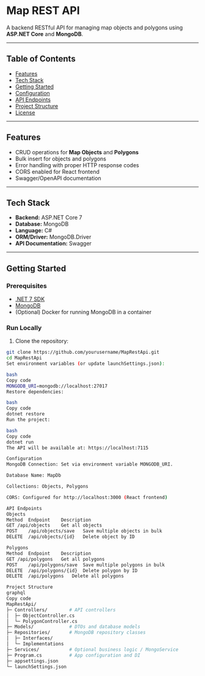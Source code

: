# Map REST API

A backend RESTful API for managing map objects and polygons using **ASP.NET Core** and **MongoDB**.

---

## Table of Contents

- [Features](#features)
- [Tech Stack](#tech-stack)
- [Getting Started](#getting-started)
- [Configuration](#configuration)
- [API Endpoints](#api-endpoints)
- [Project Structure](#project-structure)
- [License](#license)

---

## Features

- CRUD operations for **Map Objects** and **Polygons**
- Bulk insert for objects and polygons
- Error handling with proper HTTP response codes
- CORS enabled for React frontend
- Swagger/OpenAPI documentation

---

## Tech Stack

- **Backend:** ASP.NET Core 7
- **Database:** MongoDB
- **Language:** C#
- **ORM/Driver:** MongoDB.Driver
- **API Documentation:** Swagger

---

## Getting Started

### Prerequisites

- [.NET 7 SDK](https://dotnet.microsoft.com/download)
- [MongoDB](https://www.mongodb.com/try/download/community)
- (Optional) Docker for running MongoDB in a container

### Run Locally

1. Clone the repository:

```bash
git clone https://github.com/yourusername/MapRestApi.git
cd MapRestApi
Set environment variables (or update launchSettings.json):

bash
Copy code
MONGODB_URI=mongodb://localhost:27017
Restore dependencies:

bash
Copy code
dotnet restore
Run the project:

bash
Copy code
dotnet run
The API will be available at: https://localhost:7115

Configuration
MongoDB Connection: Set via environment variable MONGODB_URI.

Database Name: MapDb

Collections: Objects, Polygons

CORS: Configured for http://localhost:3000 (React frontend)

API Endpoints
Objects
Method	Endpoint	Description
GET	/api/objects	Get all objects
POST	/api/objects/save	Save multiple objects in bulk
DELETE	/api/objects/{id}	Delete object by ID

Polygons
Method	Endpoint	Description
GET	/api/polygons	Get all polygons
POST	/api/polygons/save	Save multiple polygons in bulk
DELETE	/api/polygons/{id}	Delete polygon by ID
DELETE	/api/polygons	Delete all polygons

Project Structure
graphql
Copy code
MapRestApi/
├─ Controllers/        # API controllers
│  ├─ ObjectController.cs
│  └─ PolygonController.cs
├─ Models/             # DTOs and database models
├─ Repositories/       # MongoDB repository classes
│  ├─ Interfaces/
│  └─ Implementations
├─ Services/           # Optional business logic / MongoService
├─ Program.cs          # App configuration and DI
├─ appsettings.json
└─ launchSettings.json
